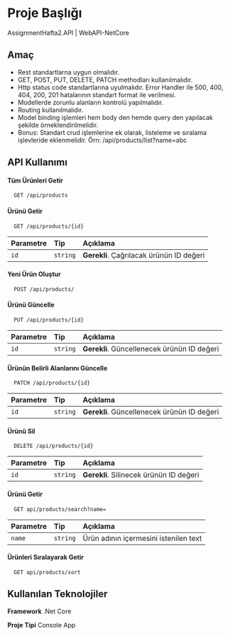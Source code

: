 
# Proje Başlığı

AssignmentHafta2.API | WebAPI-NetCore


## Amaç

 - Rest standartlarna uygun olmalıdır. 
 - GET, POST, PUT, DELETE, PATCH methodları kullanılmalıdır. 
 - Http status code standartlarına uyulmalıdır. Error Handler ile 500, 400, 404, 200, 201 hatalarının standart format ile verilmesi. 
 - Modellerde zorunlu alanların kontrolü yapılmalıdır. 
 - Routing kullanılmalıdır. 
 - Model binding işlemleri hem body den hemde query den yapılacak şekilde örneklendirilmelidir. 
 - Bonus: Standart crud işlemlerine ek olarak, listeleme ve sıralama işlevleride eklenmelidir. Örn: /api/products/list?name=abc 
## API Kullanımı

#### Tüm Ürünleri Getir

```http
  GET /api/products
```


#### Ürünü Getir

```http
  GET /api/products/{id}
```

| Parametre | Tip     | Açıklama                       |
| :-------- | :------- | :-------------------------------- |
| `id`      | `string` | **Gerekli**. Çağrılacak ürünün ID değeri |


#### Yeni Ürün Oluştur

```http
  POST /api/products/
```


#### Ürünü Güncelle

```http
  PUT /api/products/{id}
```
| Parametre | Tip     | Açıklama                       |
| :-------- | :------- | :-------------------------------- |
| `id`      | `string` | **Gerekli**. Güncellenecek ürünün ID değeri |



#### Ürünün Belirli Alanlarını Güncelle

```http
  PATCH /api/products/{id}
```
| Parametre | Tip     | Açıklama                       |
| :-------- | :------- | :-------------------------------- |
| `id`      | `string` | **Gerekli**. Güncellenecek ürünün ID değeri |


#### Ürünü Sil

```http
  DELETE /api/products/{id}
```

| Parametre | Tip     | Açıklama                       |
| :-------- | :------- | :-------------------------------- |
| `id`      | `string` | **Gerekli**. Silinecek ürünün ID değeri |


#### Ürünü Getir

```http
  GET api/products/search?name=
```

| Parametre | Tip     | Açıklama                       |
| :-------- | :------- | :-------------------------------- |
| `name`      | `string` | Ürün adının içermesini istenilen text  |

#### Ürünleri Sıralayarak Getir

```http
  GET api/products/sort
```


## Kullanılan Teknolojiler

**Framework** .Net Core

**Proje Tipi** Console App

  